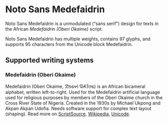 
# Noto Sans Medefaidrin

Noto Sans Medefaidrin is a unmodulated (“sans serif”) design for texts in the African _Medefaidrin (Oberi Okaime)_ script. 

Noto Sans Medefaidrin has multiple weights, contains 97 glyphs, and supports 95 characters from the Unicode block Medefaidrin.


## Supported writing systems


### Medefaidrin (Oberi Okaime)

Medefaidrin (Oberi Okaime, 𖹝𖹰𖹯𖹼𖹫 𖹚𖹬𖹾𖹠𖹯) is an African bicameral alphabet, written left-to-right. Used for the Medefaidrin artificial language used for religious purposes by members of the Oberi Okaime church in the Cross River State of Nigeria. Created in the 1930s by Michael Ukpong and Akpan Akpan Udofia. Needs software support for complex text layout (shaping). Read more on [ScriptSource](https://scriptsource.org/scr/Medf), [Wikipedia](https://en.wikipedia.org/wiki/ISO_15924:Medf), [Unicode](https://www.unicode.org/versions/Unicode13.0.0/ch19.pdf#G58353).

